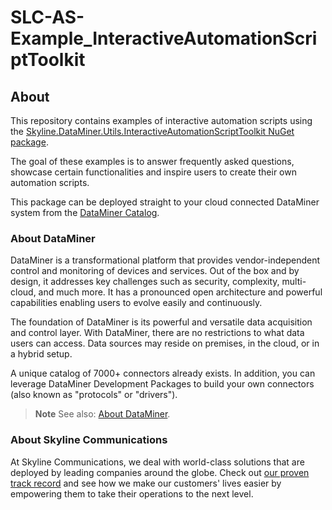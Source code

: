 # SLC-AS-Example_InteractiveAutomationScriptToolkit

## About

This repository contains examples of interactive automation scripts using the [Skyline.DataMiner.Utils.InteractiveAutomationScriptToolkit NuGet package](https://www.nuget.org/packages/Skyline.DataMiner.Utils.InteractiveAutomationScriptToolkit). 

The goal of these examples is to answer frequently asked questions, showcase certain functionalities and inspire users to create their own automation scripts.

This package can be deployed straight to your cloud connected DataMiner system from the [DataMiner Catalog](https://catalog.dataminer.services/).

### About DataMiner

DataMiner is a transformational platform that provides vendor-independent control and monitoring of devices and services. Out of the box and by design, it addresses key challenges such as security, complexity, multi-cloud, and much more. It has a pronounced open architecture and powerful capabilities enabling users to evolve easily and continuously.

The foundation of DataMiner is its powerful and versatile data acquisition and control layer. With DataMiner, there are no restrictions to what data users can access. Data sources may reside on premises, in the cloud, or in a hybrid setup.

A unique catalog of 7000+ connectors already exists. In addition, you can leverage DataMiner Development Packages to build your own connectors (also known as "protocols" or "drivers").

> **Note**
> See also: [About DataMiner](https://aka.dataminer.services/about-dataminer).

### About Skyline Communications

At Skyline Communications, we deal with world-class solutions that are deployed by leading companies around the globe. Check out [our proven track record](https://aka.dataminer.services/about-skyline) and see how we make our customers' lives easier by empowering them to take their operations to the next level.

<!-- Uncomment below and add more info to provide more information about how to use this package. -->
<!-- ## Getting Started -->
